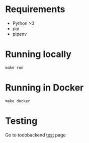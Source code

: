 # Requirements

* Python >3
* pip
* pipenv

# Running locally

`make run`

# Running in Docker

`make docker`


# Testing

Go to todobackend [test](https://www.todobackend.com/specs/index.html?http://localhost:5000) page